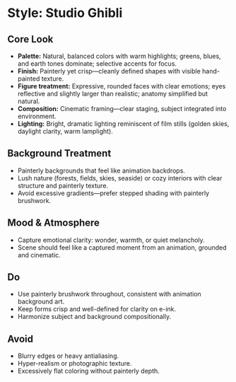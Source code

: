 # Style: Studio Ghibli

## Core Look
- **Palette:** Natural, balanced colors with warm highlights; greens, blues, and earth tones dominate; selective accents for focus.  
- **Finish:** Painterly yet crisp—cleanly defined shapes with visible hand-painted texture.  
- **Figure treatment:** Expressive, rounded faces with clear emotions; eyes reflective and slightly larger than realistic; anatomy simplified but natural.  
- **Composition:** Cinematic framing—clear staging, subject integrated into environment.  
- **Lighting:** Bright, dramatic lighting reminiscent of film stills (golden skies, daylight clarity, warm lamplight).  

## Background Treatment
- Painterly backgrounds that feel like animation backdrops.  
- Lush nature (forests, fields, skies, seaside) or cozy interiors with clear structure and painterly texture.  
- Avoid excessive gradients—prefer stepped shading with painterly brushwork.  

## Mood & Atmosphere
- Capture emotional clarity: wonder, warmth, or quiet melancholy.  
- Scene should feel like a captured moment from an animation, grounded and cinematic.  

## Do
- Use painterly brushwork throughout, consistent with animation background art.  
- Keep forms crisp and well-defined for clarity on e-ink.  
- Harmonize subject and background compositionally.  

## Avoid
- Blurry edges or heavy antialiasing.  
- Hyper-realism or photographic texture.  
- Excessively flat coloring without painterly depth.  
